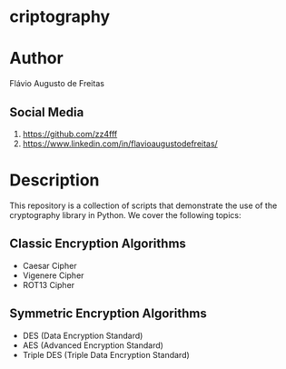 # criptography

# Author

Flávio Augusto de Freitas

## Social Media
1. https://github.com/zz4fff
2. https://www.linkedin.com/in/flavioaugustodefreitas/

# Description

This repository is a collection of scripts that demonstrate the use of the cryptography library in Python. We cover the following topics:

## Classic Encryption Algorithms

- Caesar Cipher
- Vigenere Cipher
- ROT13 Cipher

## Symmetric Encryption Algorithms

- DES (Data Encryption Standard)
- AES (Advanced Encryption Standard)
- Triple DES (Triple Data Encryption Standard)

